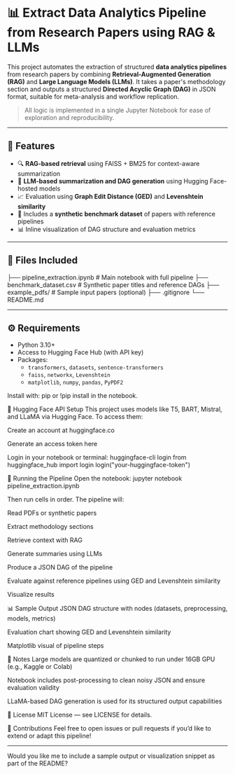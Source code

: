 # 📊 Extract Data Analytics Pipeline from Research Papers using RAG & LLMs

This project automates the extraction of structured **data analytics pipelines** from research papers by combining **Retrieval-Augmented Generation (RAG)** and **Large Language Models (LLMs)**. It takes a paper's methodology section and outputs a structured **Directed Acyclic Graph (DAG)** in JSON format, suitable for meta-analysis and workflow replication.

> All logic is implemented in a single Jupyter Notebook for ease of exploration and reproducibility.

---

## 🚀 Features

- 🔍 **RAG-based retrieval** using FAISS + BM25 for context-aware summarization
- 🤖 **LLM-based summarization and DAG generation** using Hugging Face-hosted models
- 📈 Evaluation using **Graph Edit Distance (GED)** and **Levenshtein similarity**
- 📄 Includes a **synthetic benchmark dataset** of papers with reference pipelines
- 📊 Inline visualization of DAG structure and evaluation metrics

---

## 📁 Files Included

├── pipeline_extraction.ipynb # Main notebook with full pipeline
├── benchmark_dataset.csv # Synthetic paper titles and reference DAGs
├── example_pdfs/ # Sample input papers (optional)
├── .gitignore
└── README.md


---

## ⚙️ Requirements

- Python 3.10+
- Access to Hugging Face Hub (with API key)
- Packages:
  - `transformers`, `datasets`, `sentence-transformers`
  - `faiss`, `networkx`, `Levenshtein`
  - `matplotlib`, `numpy`, `pandas`, `PyPDF2`

Install with:
pip or !pip install in the notebook.

🔐 Hugging Face API Setup
This project uses models like T5, BART, Mistral, and LLaMA via Hugging Face. To access them:

Create an account at huggingface.co

Generate an access token here

Login in your notebook or terminal:
huggingface-cli login
from huggingface_hub import login
login("your-huggingface-token")

🧪 Running the Pipeline
Open the notebook:
jupyter notebook pipeline_extraction.ipynb

Then run cells in order. The pipeline will:

Read PDFs or synthetic papers

Extract methodology sections

Retrieve context with RAG

Generate summaries using LLMs

Produce a JSON DAG of the pipeline

Evaluate against reference pipelines using GED and Levenshtein similarity

Visualize results

📊 Sample Output
JSON DAG structure with nodes (datasets, preprocessing, models, metrics)

Evaluation chart showing GED and Levenshtein similarity

Matplotlib visual of pipeline steps

📌 Notes
Large models are quantized or chunked to run under 16GB GPU (e.g., Kaggle or Colab)

Notebook includes post-processing to clean noisy JSON and ensure evaluation validity

LLaMA-based DAG generation is used for its structured output capabilities

📜 License
MIT License — see LICENSE for details.

🤝 Contributions
Feel free to open issues or pull requests if you’d like to extend or adapt this pipeline!


---

Would you like me to include a sample output or visualization snippet as part of the README?
